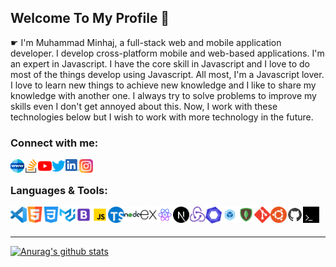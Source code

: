 ## Welcome To My Profile 👋

<!--
**dev-mdminhaj/dev-mdminhaj** is a ✨ _special_ ✨ repository because its `README.md` (this file) appears on your GitHub profile.
Here are some ideas to get you started:

- 🔭 I’m currently working on ...
- 🌱 I’m currently learning ...
- 👯 I’m looking to collaborate on ...
- 🤔 I’m looking for help with ...
- 💬 Ask me about ...
- 📫 How to reach me: ...
- 😄 Pronouns: ...
- ⚡ Fun fact: ...
-->

☛ I'm Muhammad Minhaj, a full-stack web and mobile application developer. I develop cross-platform mobile and web-based applications. I'm an expert in Javascript. I have the core skill in Javascript and I love to do most of the things develop using Javascript. All most, I'm a Javascript lover. I love to learn new things to achieve new knowledge and I like to share my knowledge with another one. I always try to solve problems to improve my skills even I don't get annoyed about this. Now, I work with these technologies below but I wish to work with more technology in the future.

### Connect with me:

[<img align="left" alt="dev-mdminhaj.github.io" width="22px" src="/icons/world-wide-web.png" />][website]
[<img align="left" alt="Muhammad Minhaj" width="22px" src="/icons/stack-overflow.png" />][stackoverflow]
[<img align="left" alt="Developer-Muhammad Minhaj | YouTube" width="22px" src="/icons/youtube.png" />][youtube]
[<img align="left" alt="Muhammad Minhaj | Twitter" width="22px" src="/icons/twitter.png" />][twitter]
[<img align="left" alt="Muhammad Minhaj | LinkedIn" width="22px" src="/icons/linkedin1.png" />][linkedin]
[<img align="left" alt="Muhammad Minhaj | Instagram" width="22px" src="/icons/instagram.png" />][instagram]

<br />

### Languages & Tools:

[<img align="left" alt="Visual Studio Code" width="26px" src="/icons/vscode.png"/>][website]

[<img align="left" alt="HTML5" width="26px" src="/icons/html5.png" />][website]

[<img align="left" alt="CSS3" width="26px" src="/icons/css-3.png" />][website]

[<img align="left" alt="CSS3" width="26px" src="/icons/material-ui.svg" />][website]

[<img align="left" alt="CSS3" width="26px" src="/icons/bootstrap.svg" />][website]

[<img align="left" alt="JavaScript" width="26px" src="/icons/javascript.svg" />][website]
[<img align="left" alt="Deno" width="26px" src="/icons/typescript.png" />][website]
[<img align="left" alt="Node.js" width="26px" src="/icons/nodejs.svg" />][website]
[<img align="left" alt="Sass" width="26px" src="/icons/expressjs.svg" />][website]
[<img align="left" alt="React" width="26px" src="/icons/react-native.svg" />][website]
[<img align="left" alt="React" width="26px" src="/icons/next-js.svg" />][website]
[<img align="left" alt="MySQL" width="26px" src="/icons/redux.png" />][website]
[<img align="left" alt="Gatsby" width="26px" src="/icons/eslint.svg" />][website]
[<img align="left" alt="GraphQL" width="26px" src="/icons/webpack.png" />][website]
[<img align="left" alt="MongoDB" width="26px" src="/icons/mongodb.svg" />][website]
[<img align="left" alt="Git" width="26px" src="/icons/git.svg" />][website]
[<img align="left" alt="GitHub" width="26px" src="/icons/ubuntu.png" />][website]
[<img align="left" alt="GitHub" width="26px" src="/icons/github.svg" />][website]
[<img align="left" alt="Terminal" width="26px" src="/icons/terminal3.png" />][website]

<br />
<br />

---

[![Anurag's github stats](https://github-readme-stats.vercel.app/api?username=dev-mdminhaj&show_icons=true&theme=dracula)](https://github.com/anuraghazra/github-readme-stats)

[website]: http://dev-mdminhaj.github.io
[stackoverflow]: https://stackoverflow.com/users/13464821/muhammad-minhaj
[twitter]: https://twitter.com/dev_mdminhaj
[youtube]: https://www.youtube.com/channel/UCBSNbOumi5uNLJz8vFGJLRQ
[instagram]: https://www.instagram.com/dev_mdminhaj
[linkedin]: https://www.linkedin.com/in/dev-mdminhaj
